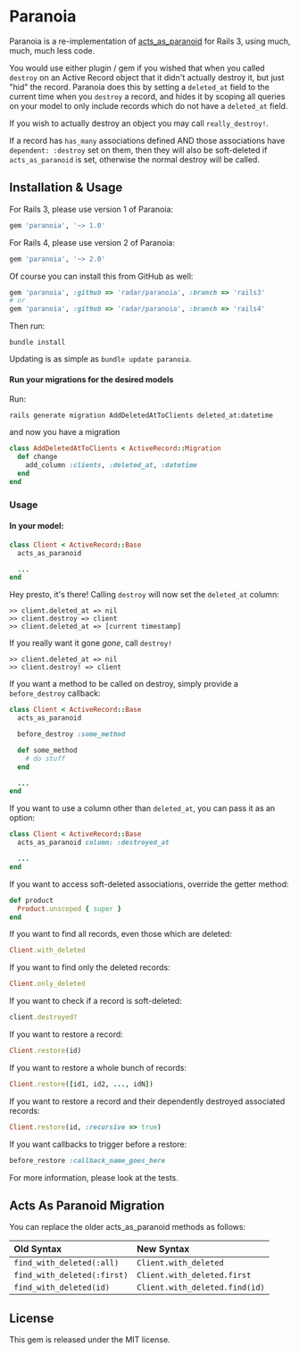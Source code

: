 # Paranoia

Paranoia is a re-implementation of [acts\_as\_paranoid](http://github.com/technoweenie/acts_as_paranoid) for Rails 3, using much, much, much less code.

You would use either plugin / gem if you wished that when you called `destroy` on an Active Record object that it didn't actually destroy it, but just "hid" the record. Paranoia does this by setting a `deleted_at` field to the current time when you `destroy` a record, and hides it by scoping all queries on your model to only include records which do not have a `deleted_at` field.

If you wish to actually destroy an object you may call `really_destroy!`.

If a record has `has_many` associations defined AND those associations have `dependent: :destroy` set on them, then they will also be soft-deleted if ``acts_as_paranoid`` is set,  otherwise the normal destroy will be called. 

## Installation & Usage

For Rails 3, please use version 1 of Paranoia:

```ruby
gem 'paranoia', '~> 1.0'
```

For Rails 4, please use version 2 of Paranoia:

```ruby
gem 'paranoia', '~> 2.0'
```

Of course you can install this from GitHub as well:

```ruby
gem 'paranoia', :github => 'radar/paranoia', :branch => 'rails3'
# or
gem 'paranoia', :github => 'radar/paranoia', :branch => 'rails4'
```

Then run:

```shell
bundle install
```

Updating is as simple as `bundle update paranoia`.

#### Run your migrations for the desired models

Run:

```shell
rails generate migration AddDeletedAtToClients deleted_at:datetime
```

and now you have a migration

```ruby
class AddDeletedAtToClients < ActiveRecord::Migration
  def change
    add_column :clients, :deleted_at, :datetime
  end
end
```

### Usage

#### In your model:

```ruby
class Client < ActiveRecord::Base
  acts_as_paranoid

  ...
end
```

Hey presto, it's there! Calling `destroy` will now set the `deleted_at` column:


```
>> client.deleted_at => nil
>> client.destroy => client
>> client.deleted_at => [current timestamp]
```

If you really want it gone *gone*, call `destroy!`

```
>> client.deleted_at => nil
>> client.destroy! => client
```

If you want a method to be called on destroy, simply provide a `before_destroy` callback:

```ruby
class Client < ActiveRecord::Base
  acts_as_paranoid

  before_destroy :some_method

  def some_method
    # do stuff
  end

  ...
end
```

If you want to use a column other than `deleted_at`, you can pass it as an option:

```ruby
class Client < ActiveRecord::Base
  acts_as_paranoid column: :destroyed_at

  ...
end
```

If you want to access soft-deleted associations, override the getter method:

```ruby
def product
  Product.unscoped { super }
end
```

If you want to find all records, even those which are deleted:

```ruby
Client.with_deleted
```

If you want to find only the deleted records:

```ruby
Client.only_deleted
```

If you want to check if a record is soft-deleted:

```ruby
client.destroyed?
```

If you want to restore a record:

```ruby
Client.restore(id)
```

If you want to restore a whole bunch of records:

```ruby
Client.restore([id1, id2, ..., idN])
```

If you want to restore a record and their dependently destroyed associated records:

```ruby
Client.restore(id, :recursive => true)
```

If you want callbacks to trigger before a restore:

```ruby
before_restore :callback_name_goes_here
```

For more information, please look at the tests.

## Acts As Paranoid Migration

You can replace the older acts_as_paranoid methods as follows:

| Old Syntax                 | New Syntax                     |
|:-------------------------- |:------------------------------ |
|`find_with_deleted(:all)`   | `Client.with_deleted`          |
|`find_with_deleted(:first)` | `Client.with_deleted.first`    |
|`find_with_deleted(id)`     | `Client.with_deleted.find(id)` |

## License

This gem is released under the MIT license.

